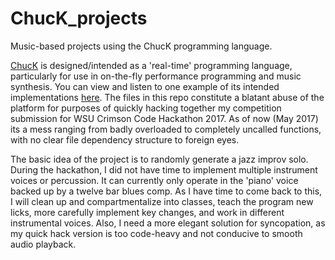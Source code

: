 # ChucK_projects
Music-based projects using the ChucK programming language.

[ChucK](http://chuck.cs.princeton.edu/) is designed/intended as a 'real-time' programming language, particularly for use in on-the-fly performance programming and music synthesis. You can view and listen to one example of its intended implementations [here](https://www.youtube.com/watch?v=GSGKEy8vHqg). The files in this repo constitute a blatant abuse of the platform for purposes of quickly hacking together my competition submission for WSU Crimson Code Hackathon 2017. As of now (May 2017) its a mess ranging from badly overloaded to completely uncalled functions, with no clear file dependency structure to foreign eyes. 

The basic idea of the project is to randomly generate a jazz improv solo. During the hackathon, I did not have time to implement multiple instrument voices or percussion. It can currently only operate in the 'piano' voice backed up by a twelve bar blues comp. As I have time to come back to this, I will clean up and compartmentalize into classes, teach the program new licks, more carefully implement key changes, and work in different instrumental voices. Also, I need a more elegant solution for syncopation, as my quick hack version is too code-heavy and not conducive to smooth audio playback. 

